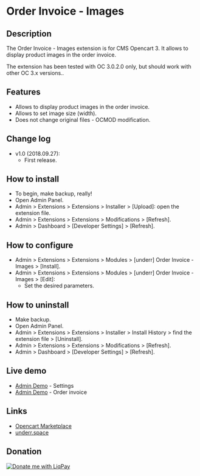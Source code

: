 # Order Invoice - Images

## Description
The Order Invoice - Images extension is for CMS Opencart 3. It allows to display product images in the order invoice.

The extension has been tested with OC 3.0.2.0 only, but should work with other OC 3.x versions..

## Features
* Allows to display product images in the order invoice.
* Allows to set image size (width).
* Does not change original files - OCMOD modification.

## Change log
* v1.0 (2018.09.27):
  * First release.

## How to install
* To begin, make backup, really!
* Open Admin Panel.
* Admin > Extensions > Extensions > Installer > [Upload]: open the extension file.
* Admin > Extensions > Extensions > Modifications > [Refresh].
* Admin > Dashboard > [Developer Settings] > [Refresh].

## How to configure
* Admin > Extensions > Extensions > Modules > [underr] Order Invoice - Images > [Install].
* Admin > Extensions > Extensions > Modules > [underr] Order Invoice - Images > [Edit]:
  * Set the desired parameters.

## How to uninstall
* Make backup.
* Open Admin Panel.
* Admin > Extensions > Extensions > Installer > Install History > find the extension file > [Uninstall].
* Admin > Extensions > Extensions > Modifications > [Refresh].
* Admin > Dashboard > [Developer Settings] > [Refresh].

## Live demo
* [Admin Demo](http://051c5f20.freevar.com/www/microdata/admin/index.php?route=extension/module/order_invoice_images) - Settings
* [Admin Demo](http://051c5f20.freevar.com/www/microdata/admin/index.php?route=sale/order/invoice&order_id=5) - Order invoice

## Links
* [Opencart Marketplace](https://www.opencart.com/index.php?route=marketplace/extension/info&extension_id=35204)
* [underr.space](https://underr.space/notes/projects/project-012.html)

## Donation
[![Donate me with LiqPay](https://image.ibb.co/nA3HoS/liqpay.png)](https://www.liqpay.ua/en/checkout/card/underr)
